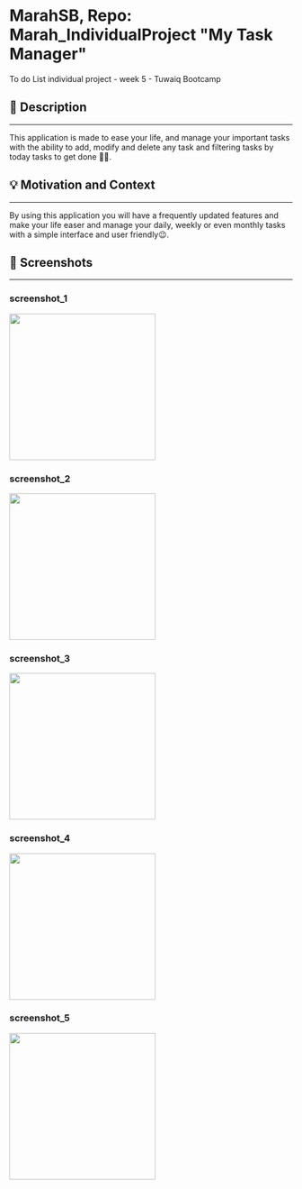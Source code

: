 # MarahSB, Repo: Marah_IndividualProject "My Task Manager"
To do List individual project - week 5 - Tuwaiq Bootcamp

<!--- Replace <MarahSB> with your Github Username and <Marah_IndividualProject> with the name of your repository. -->
<!--- You can find both of these in the url bar when you open your repository in github. -->


## :scroll: Description
---
This application is made to ease your life, and manage your important tasks with the ability to add, modify and delete any task and filtering tasks by today tasks to get done 📅✅.


## :bulb: Motivation and Context
---
By using this application you will have a frequently updated features and make your life easer and manage your daily, weekly or even monthly tasks with a simple interface and user friendly😉.


## :camera_flash: Screenshots
---
### screenshot_1
<img src="screen1.png" width="260">

### screenshot_2
<img src="screen2.png" width="260">


### screenshot_3
<img src="screen3.png" width="260">


### screenshot_4
<img src="screen4.png" width="260">


### screenshot_5
<img src="screen5.png" width="260">
